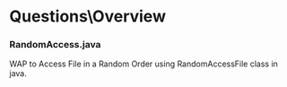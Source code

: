 # Questions\Overview 
### RandomAccess.java
WAP to Access File in a Random Order using RandomAccessFile class in java.
